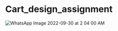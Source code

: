 # Cart_design_assignment
![WhatsApp Image 2022-09-30 at 2 04 00 AM](https://user-images.githubusercontent.com/96297630/193131196-132fbd8c-fedd-4214-b64b-292aebe5c28b.jpeg)


